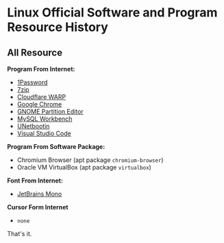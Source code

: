 Linux Official Software and Program Resource History
====================================================
## All Resource
**Program From Internet:**
- [1Password](https://1password.com/downloads/linux/)
- [7zip](https://www.7-zip.org/download.html)
- [Cloudflare WARP](https://developers.cloudflare.com/warp-client/get-started/linux/)
- [Google Chrome](https://www.google.com/chrome/)
- [GNOME Partition Editor](https://gparted.org/)
- [MySQL Workbench](https://www.mysql.com/products/workbench/)
- [UNetbootin](http://unetbootin.github.io/)
- [Visual Studio Code](https://code.visualstudio.com/)

**Program From Software Package:**
- Chromium Browser (apt package `chromium-browser`)
- Oracle VM VirtualBox (apt package `virtualbox`)

**Font From Internet:**
- [JetBrains Mono](https://www.jetbrains.com/lp/mono/)

**Cursor Form Internet**
- `none`

That's it.
